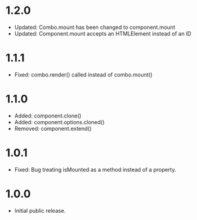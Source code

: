 # 1.2.0

* Updated: Combo.mount has been changed to component.mount
* Updated: Component.mount accepts an HTMLElement instead of an ID

# 1.1.1

* Fixed: combo.render() called instead of combo.mount()

# 1.1.0

* Added: component.clone()
* Added: component.options.cloned()
* Removed: component.extend()

# 1.0.1 

* Fixed: Bug treating isMounted as a method instead of a property.

# 1.0.0 

* Initial public release.
